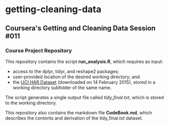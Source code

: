 # getting-cleaning-data
## Coursera's Getting and Cleaning Data Session #011
### Course Project Repository

This repository contains the script <b>run_analysis.R</b>, which requires as input:
* access to the dplyr, tidyr, and reshape2 packages; 
* user-provided location of the desired working directory; and
* the <a href="https://d396qusza40orc.cloudfront.net/getdata%2Fprojectfiles%2FUCI%20HAR%20Dataset.zip">UCI HAR Dataset</a> (downloaded on 14 February 2015), stored in a working directory subfolder of the same name.

The script generates a single output file called <i>tidy_final.txt</i>, which is stored to the working directory. 

This repository also contains the markdown file <b>CodeBook.md</b>, which describes the contents and derivation of the tidy_final.txt dataset.
